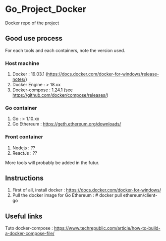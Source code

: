 # Go_Project_Docker
Docker repo of the project

## Good use process
For each tools and each containers, note the version used.

### Host machine
1. Docker : 19.03.1 (https://docs.docker.com/docker-for-windows/release-notes/)
2. Docker Engine : > 18.xx
3. Docker-compose : 1.24.1 (see https://github.com/docker/compose/releases/)

### Go container
1. Go : > 1.10.xx
2. Go Ethereum : https://geth.ethereum.org/downloads/

### Front container
1. Nodejs : ??
2. ReactJs : ??

More tools will probably be added in the futur.

## Instructions
1. First of all, install docker : https://docs.docker.com/docker-for-windows/
2. Pull the docker image for Go Ethereum : # docker pull ethereum/client-go


## Useful links
Tuto docker-compose : https://www.techrepublic.com/article/how-to-build-a-docker-compose-file/
